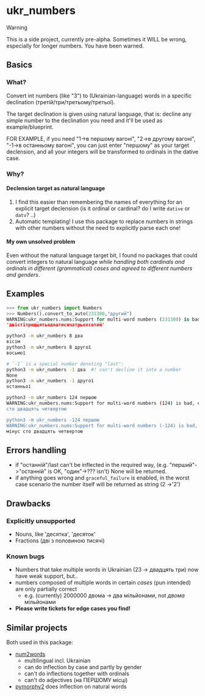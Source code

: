 # ukr_numbers
> [!WARNING]  
> This is a side project, currently pre-alpha. Sometimes it WILL be wrong, especially for longer numbers. You have been warned.

## Basics
### What?
Convert int numbers (like "3") to (Ukrainian-language) words in 
a specific declination (третій/три/третьому/третьої).

The target declination is given using natural language, that is: decline any
simple number to the declination you need and it'll be used as example/blueprint. 

FOR EXAMPLE, if you need "1->в першому вагоні", "2->в другому вагоні", "-1->в останньому вагоні", 
you can just enter "першому"  as your target declension, and all your integers
will be transformed to ordinals in the dative case.

### Why?
#### Declension target as natural language
1. I find this easier than remembering the names of everything for an explicit target declension (is it ordinal or cardinal? do I write `dative` or `datv`? ..)
2. Automatic templating! I use this package to replace numbers in strings with other numbers without the need to explicitly parse each one!
#### My own unsolved problem
Even without the natural language target bit, I found no packages that 
could convert integers to natural language _while handling both cardinals and ordinals in different (grammatical) cases 
and agreed to different numbers and genders_.

## Examples
```python
>>> from ukr_numbers import Numbers
>>> Numbers().convert_to_auto(231300,"другий")
WARNING:ukr_numbers.nums:Support for multi-word numbers (231300) is bad, errors are likely to happen, you're warned.
'двістітридцятьоднатисячатрьохсотий'
```

```bash
python3 -m ukr_numbers 8 два
вісім
python3 -m ukr_numbers 8 другої
восьмої

# `-1` is a special number denoting "last":
python3 -m ukr_numbers -1 два  #! can't decline it into a number
None
python3 -m ukr_numbers -1 другої
останньої

python3 -m ukr_numbers 124 першою
WARNING:ukr_numbers.nums:Support for multi-word numbers (124) is bad, errors are likely to happen, you're warned.
сто двадцять четвертою

python3 -m ukr_numbers -124 першою
WARNING:ukr_numbers.nums:Support for multi-word numbers (-124) is bad, errors are likely to happen, you're warned.
мінус сто двадцять четвертою
```

## Errors handling
- if "останній"/last can't be inflected in the required way,
	(e.g. "перший"->"останній" is OK, "один"->??? isn't)
	None will be returned.
- if anything goes wrong and `graceful_failure` is enabled,
	in the worst case scenario the number itself will be
	returned as string (2 ->'2')

## Drawbacks
### Explicitly unsupported
- Nouns, like 'десятка', 'десяток'
- Fractions (дві з половиною тисячі)

### Known bugs
- Numbers that take multiple words in Ukrainian (23 ->  двадцять три) now have weak support, but..
- numbers composed of multiple words in certain _cases_ (pun intended) are only partially correct
	- e.g. (currently) 2000000 двома -> два мільйонами, not _двома_ мільйонами
- **Please write tickets for edge cases you find!**

## Similar projects
Both used in this package:
- [num2words](https://github.com/savoirfairelinux/num2words)
	- multilingual incl. Ukrainian
	- can do inflection by case and partly by gender
	- can't do inflections together with ordinals
	- can't do adjectives (на ПЕРШОМУ місці)
- [pymorphy2](https://github.com/pymorphy2/pymorphy2) does inflection on natural words 
